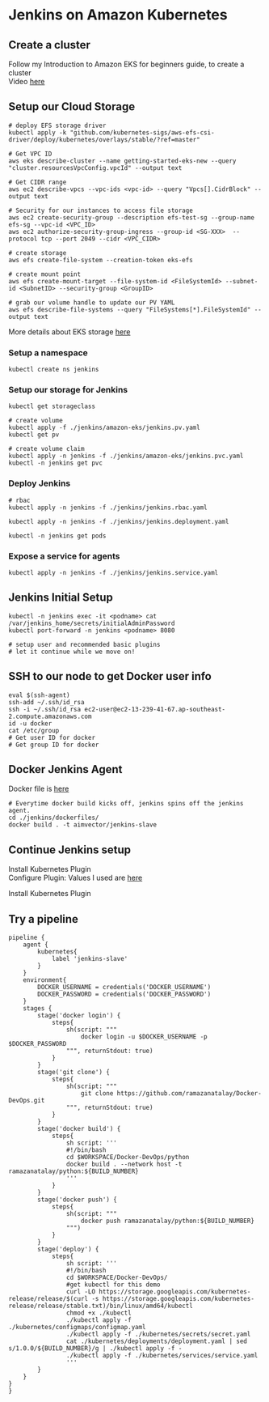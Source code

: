 # Jenkins on Amazon Kubernetes

## Create a cluster

Follow my Introduction to Amazon EKS for beginners guide, to create a cluster <br/>
Video [here](https://youtu.be/QThadS3Soig)

## Setup our Cloud Storage

```
# deploy EFS storage driver
kubectl apply -k "github.com/kubernetes-sigs/aws-efs-csi-driver/deploy/kubernetes/overlays/stable/?ref=master"

# Get VPC ID
aws eks describe-cluster --name getting-started-eks-new --query "cluster.resourcesVpcConfig.vpcId" --output text

# Get CIDR range
aws ec2 describe-vpcs --vpc-ids <vpc-id> --query "Vpcs[].CidrBlock" --output text

# Security for our instances to access file storage
aws ec2 create-security-group --description efs-test-sg --group-name efs-sg --vpc-id <VPC_ID>
aws ec2 authorize-security-group-ingress --group-id <SG-XXX>  --protocol tcp --port 2049 --cidr <VPC_CIDR>

# create storage
aws efs create-file-system --creation-token eks-efs

# create mount point
aws efs create-mount-target --file-system-id <FileSystemId> --subnet-id <SubnetID> --security-group <GroupID>

# grab our volume handle to update our PV YAML
aws efs describe-file-systems --query "FileSystems[*].FileSystemId" --output text
```

More details about EKS storage [here](https://aws.amazon.com/premiumsupport/knowledge-center/eks-persistent-storage/)

### Setup a namespace

```
kubectl create ns jenkins
```

### Setup our storage for Jenkins

```
kubectl get storageclass

# create volume
kubectl apply -f ./jenkins/amazon-eks/jenkins.pv.yaml
kubectl get pv

# create volume claim
kubectl apply -n jenkins -f ./jenkins/amazon-eks/jenkins.pvc.yaml
kubectl -n jenkins get pvc
```

### Deploy Jenkins

```
# rbac
kubectl apply -n jenkins -f ./jenkins/jenkins.rbac.yaml

kubectl apply -n jenkins -f ./jenkins/jenkins.deployment.yaml

kubectl -n jenkins get pods
```

### Expose a service for agents

```
kubectl apply -n jenkins -f ./jenkins/jenkins.service.yaml
```

## Jenkins Initial Setup

```
kubectl -n jenkins exec -it <podname> cat /var/jenkins_home/secrets/initialAdminPassword
kubectl port-forward -n jenkins <podname> 8080

# setup user and recommended basic plugins
# let it continue while we move on!
```

## SSH to our node to get Docker user info

```
eval $(ssh-agent)
ssh-add ~/.ssh/id_rsa
ssh -i ~/.ssh/id_rsa ec2-user@ec2-13-239-41-67.ap-southeast-2.compute.amazonaws.com
id -u docker
cat /etc/group
# Get user ID for docker
# Get group ID for docker
```

## Docker Jenkins Agent

Docker file is [here](../dockerfiles/dockerfile) <br/>

```
# Everytime docker build kicks off, jenkins spins off the jenkins agent.
cd ./jenkins/dockerfiles/
docker build . -t aimvector/jenkins-slave
```

## Continue Jenkins setup

Install Kubernetes Plugin <br/>
Configure Plugin: Values I used are [here](../readme.md) <br/>

Install Kubernetes Plugin <br/>

## Try a pipeline

```
pipeline {
    agent {
        kubernetes{
            label 'jenkins-slave'
        }
    }
    environment{
        DOCKER_USERNAME = credentials('DOCKER_USERNAME')
        DOCKER_PASSWORD = credentials('DOCKER_PASSWORD')
    }
    stages {
        stage('docker login') {
            steps{
                sh(script: """
                    docker login -u $DOCKER_USERNAME -p $DOCKER_PASSWORD
                """, returnStdout: true)
            }
        }
        stage('git clone') {
            steps{
                sh(script: """
                    git clone https://github.com/ramazanatalay/Docker-DevOps.git
                """, returnStdout: true)
            }
        }
        stage('docker build') {
            steps{
                sh script: '''
                #!/bin/bash
                cd $WORKSPACE/Docker-DevOps/python
                docker build . --network host -t ramazanatalay/python:${BUILD_NUMBER}
                '''
            }
        }
        stage('docker push') {
            steps{
                sh(script: """
                    docker push ramazanatalay/python:${BUILD_NUMBER}
                """)
            }
        }
        stage('deploy') {
            steps{
                sh script: '''
                #!/bin/bash
                cd $WORKSPACE/Docker-DevOps/
                #get kubectl for this demo
                curl -LO https://storage.googleapis.com/kubernetes-release/release/$(curl -s https://storage.googleapis.com/kubernetes-release/release/stable.txt)/bin/linux/amd64/kubectl
                chmod +x ./kubectl
                ./kubectl apply -f ./kubernetes/configmaps/configmap.yaml
                ./kubectl apply -f ./kubernetes/secrets/secret.yaml
                cat ./kubernetes/deployments/deployment.yaml | sed s/1.0.0/${BUILD_NUMBER}/g | ./kubectl apply -f -
                ./kubectl apply -f ./kubernetes/services/service.yaml
                '''
        }
    }
}
}
```
